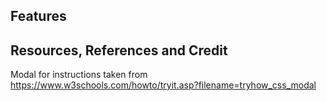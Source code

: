 ## Features

## Resources, References and Credit

Modal for instructions taken from <https://www.w3schools.com/howto/tryit.asp?filename=tryhow_css_modal>